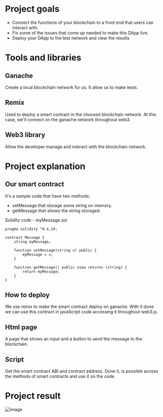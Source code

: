 # Project goals

- Connect the functions of your blockchain to a front end that users can interact with.
- Fix some of the issues that come up needed to make this DApp live.
- Deploy your DApp to the test network and view the results

# Tools and libraries

## Ganache

Create a local blockchain network for us. It allow us to make tests.

## Remix

Used to deploy a smart contract in the choosed blockchain network. At this case, we'll connect on the ganache network throughout web3.

## Web3 library

Allow the developer manage and interact with the blockchain network.

# Project explanation

## Our smart contract
It's a sample code that have two methods:
- setMessage that storage some string on memory.
- getMessage that shows the string storaged.

Solidity code - myMessage.sol
```
pragma solidity ^0.4.24;

contract Message {
    string myMessage;

    function setMessage(string x) public {
        myMessage = x;
    }

    function getMessage() public view returns (string) {
        return myMessage;
    }
}
```

## How to deploy
We use remix to make the smart contract deploy on ganache.
With it done we can use this contract in javaScript code accessing it throughout web3.js.

## Html page
A page that shows an input and a button to send the message to the blockchain.

## Script
Get the smart contract ABI and contract address.
Done it, is possible access the methods of smart contracts and use it on the code.

# Project result

![image](https://user-images.githubusercontent.com/73957838/113078192-fa9c1b80-91a8-11eb-996f-2ff6759d82b8.png)

